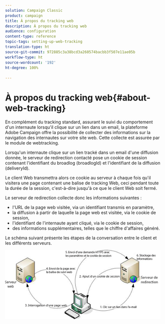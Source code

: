 ```yaml
---
solution: Campaign Classic
product: campaign
title: À propos du tracking web
description: À propos du tracking web
audience: configuration
content-type: reference
topic-tags: setting-up-web-tracking
translation-type: ht
source-git-commit: 972885c3a38bcd3a260574bacbb3f507e11ae05b
workflow-type: ht
source-wordcount: '192'
ht-degree: 100%

---
```



# À propos du tracking web{#about-web-tracking}

En complément du tracking standard, assurant le suivi du comportement d&#39;un internaute lorsqu&#39;il clique sur un lien dans un email, la plateforme Adobe Campaign offre la possibilité de collecter des informations sur la navigation des internautes sur votre site web. Cette collecte est assurée par le module de webtracking.

Lorsqu&#39;un internaute clique sur un lien tracké dans un email d&#39;une diffusion donnée, le serveur de redirection contacté pose un cookie de session contenant l&#39;identifiant du broadlog (broadlogId) et l&#39;identifiant de la diffusion (deliveryId).

Le client Web transmettra alors ce cookie au serveur à chaque fois qu&#39;il visitera une page contenant une balise de tracking Web, ceci pendant toute la durée de la session, c&#39;est-à-dire jusqu&#39;à ce que le client Web soit fermé.

Le serveur de redirection collecte donc les informations suivantes :

* l&#39;URL de la page web visitée, via un identifiant transmis en paramètre,
* la diffusion à partir de laquelle la page web est visitée, via le cookie de session,
* l&#39;identifiant de l&#39;internaute ayant cliqué, via le cookie de session,
* des informations supplémentaires, telles que le chiffre d&#39;affaires généré.

Le schéma suivant présente les étapes de la conversation entre le client et les différents serveurs.

![](assets/d_ncs_integration_webtracking_structure1.png)

